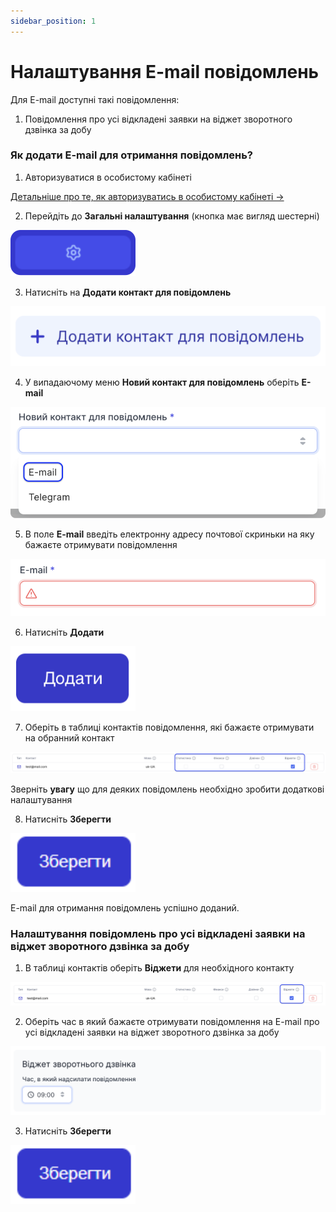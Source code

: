 ```yaml
---
sidebar_position: 1
---
```


# Налаштування E-mail повідомлень

Для E-mail доступні такі повідомлення:

1. Повідомлення про усі відкладені заявки на віджет зворотного дзвінка за добу

### Як додати E-mail для отримання повідомлень?

1. Авторизуватися в особистому кабінеті

[Детальніше про те, як авторизуватись в особистому кабінеті →](../../authorization-and-verification/sign-in.md)

2. Перейдіть до **Загальні налаштування** (кнопка має вигляд шестерні)

![](../../img/general-settings/side-bar-general-settings-button.svg)

3. Натисніть на **Додати контакт для повідомлень**

![](../../img/general-settings/notification-contacts/add-notification-contact-button.svg)

4. У випадаючому меню **Новий контакт для повідомлень** оберіть **E-mail**

![](../../img/general-settings/notification-contacts/add-notification-email-contact-dropdown.svg)

5. В поле **E-mail** введіть електронну адресу почтової скриньки на яку бажаєте отримувати повідомлення

![](../../img/general-settings/notification-contacts/add-notification-email-field.svg)

6. Натисніть **Додати**

![](../../img/general-settings/notification-contacts/add-button.svg)

7. Оберіть в таблиці контактів повідомлення, які бажаєте отримувати на обранний контакт

![](../../img/general-settings/notification-contacts/notification-contact-checkboxes-block.svg)

Зверніть **увагу** що для деяких повідомлень необхідно зробити додаткові налаштування

8. Натисніть **Зберегти**

![](../../img/general-settings/notification-contacts/save-button.svg)

E-mail для отримання повідомлень успішно доданий.

### Налаштування повідомлень про усі відкладені заявки на віджет зворотного дзвінка за добу

1. В таблиці контактів оберіть **Віджети** для необхідного контакту

![](../../img/general-settings/notification-contacts/notification-contact-widgets-checkbox-blcok.svg)

2. Оберіть час в який бажаєте отримувати повідомлення на E-mail про усі відкладені заявки на віджет зворотного дзвінка за добу

![](../../img/general-settings/notification-contacts/notification-widget-settings-block.svg)

3. Натисніть **Зберегти**

![](../../img/general-settings/notification-contacts/save-button.svg)
